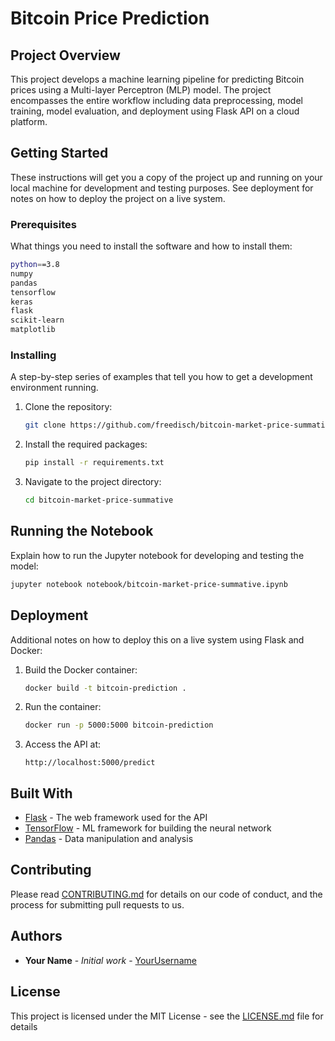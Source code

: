 # Bitcoin Price Prediction

## Project Overview
This project develops a machine learning pipeline for predicting Bitcoin prices using a Multi-layer Perceptron (MLP) model. The project encompasses the entire workflow including data preprocessing, model training, model evaluation, and deployment using Flask API on a cloud platform.


## Getting Started
These instructions will get you a copy of the project up and running on your local machine for development and testing purposes. See deployment for notes on how to deploy the project on a live system.

### Prerequisites
What things you need to install the software and how to install them:
```bash
python==3.8
numpy
pandas
tensorflow
keras
flask
scikit-learn
matplotlib
```

### Installing
A step-by-step series of examples that tell you how to get a development environment running.

1. Clone the repository:
   ```bash
   git clone https://github.com/freedisch/bitcoin-market-price-summative.git
   ```

2. Install the required packages:
   ```bash
   pip install -r requirements.txt
   ```

3. Navigate to the project directory:
   ```bash
   cd bitcoin-market-price-summative
   ```

## Running the Notebook
Explain how to run the Jupyter notebook for developing and testing the model:
```bash
jupyter notebook notebook/bitcoin-market-price-summative.ipynb
```

## Deployment
Additional notes on how to deploy this on a live system using Flask and Docker:
1. Build the Docker container:
   ```bash
   docker build -t bitcoin-prediction .
   ```

2. Run the container:
   ```bash
   docker run -p 5000:5000 bitcoin-prediction
   ```

3. Access the API at:
   ```plaintext
   http://localhost:5000/predict
   ```

## Built With
* [Flask](http://flask.palletsprojects.com/) - The web framework used for the API
* [TensorFlow](https://www.tensorflow.org/) - ML framework for building the neural network
* [Pandas](https://pandas.pydata.org/) - Data manipulation and analysis

## Contributing
Please read [CONTRIBUTING.md](https://github.com/yourusername/project_name/CONTRIBUTING.md) for details on our code of conduct, and the process for submitting pull requests to us.

## Authors
* **Your Name** - *Initial work* - [YourUsername](https://github.com/yourusername)

## License
This project is licensed under the MIT License - see the [LICENSE.md](LICENSE) file for details
